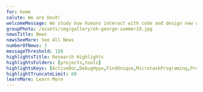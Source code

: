 ```yaml
---
for: home
salute: We are DevX!
welcomeMessage: We study how humans interact with code and design new ways to build software.
groupPhoto: /assets/img/gallery/oh-george-summer19.jpg
newsTitle: News
newsSeeMore: See All News
numberOfNews: 3
messageThreshold: 150
highlightsTitle: Research Highlights
highlightsFolders: [projects,tools]
highlightsKeys: [ActiveDoc,DebugHypo,FindUnique,MicrotaskPrograming,ProgStrategies,RulePad]
highlightTruncateLimit: 60
learnMore: Learn More
---
```

